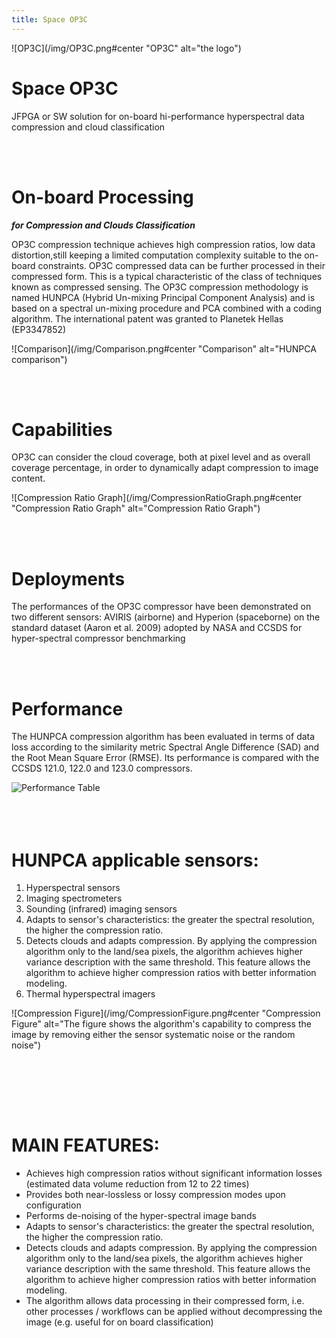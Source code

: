 ```yaml
---
title: Space OP3C
---
```


![OP3C](/img/OP3C.png#center "OP3C" alt="the logo")

# <div class="ParagraphHeader" title="Space OP3C Algorithm"> Space OP3C </div>

JFPGA or SW solution for on-board hi-performance
hyperspectral data compression and cloud classification

<br/><br/>

# On-board Processing

**_for Compression and Clouds Classification_**

OP3C compression technique achieves high compression ratios, low data distortion,still keeping a limited computation complexity suitable to the on-board constraints. OP3C compressed data can be further processed in their compressed form. This is a typical characteristic of the class of techniques known as compressed sensing. The OP3C compression methodology is named HUNPCA (Hybrid Un-mixing Principal Component Analysis) and is based on a spectral un-mixing procedure and PCA combined with a coding algorithm. The international patent was granted to Planetek Hellas (EP3347852)

![Comparison](/img/Comparison.png#center "Comparison" alt="HUNPCA comparison")

<br/><br/>

# Capabilities

OP3C can consider the cloud coverage, both at pixel level and as overall coverage percentage, in order to dynamically adapt compression to image content.

![Compression Ratio Graph](/img/CompressionRatioGraph.png#center "Compression Ratio Graph" alt="Compression Ratio Graph")

<br/><br/>

# Deployments

The performances of the OP3C compressor have been demonstrated on two different sensors: AVIRIS (airborne) and Hyperion
(spaceborne) on the standard dataset (Aaron et al. 2009) adopted by NASA and CCSDS for hyper-spectral compressor benchmarking

<br/><br/>

# Performance

The HUNPCA compression algorithm has been evaluated in terms of data loss according to the similarity metric Spectral Angle Difference (SAD) and the Root Mean Square Error (RMSE). Its performance is compared with the CCSDS 121.0, 122.0 and 123.0 compressors.

![Performance Table](/img/PerformanceTable.png#center "Performance Table")
<br/><br/>
<br/><br/>

# HUNPCA applicable sensors:

1. Hyperspectral sensors
2. Imaging spectrometers
3. Sounding (infrared) imaging sensors
4. Adapts to sensor's characteristics:
   the greater the spectral resolution, the higher the compression ratio.
5. Detects clouds and adapts compression.
   By applying the compression algorithm only to the land/sea pixels, the algorithm achieves higher variance description with the same threshold. This feature allows the algorithm to achieve higher compression ratios with better information modeling.
6. Thermal hyperspectral imagers

![Compression Figure](/img/CompressionFigure.png#center "Compression Figure" alt="The figure shows the algorithm's capability to compress the image by removing either the sensor systematic noise or the random noise")

<br/><br/>

<br/><br/>

# <div class="ParagraphHeader" title="Features List of the Algorithm"> MAIN FEATURES: </div>

- Achieves high compression ratios without significant information losses (estimated data volume reduction from 12 to 22 times)
- Provides both near-lossless or lossy compression modes upon configuration
- Performs de-noising of the hyper-spectral image bands
- Adapts to sensor's characteristics: the greater the spectral resolution, the higher the compression ratio.
- Detects clouds and adapts compression. By applying the compression algorithm only to the land/sea pixels, the algorithm achieves higher variance description with the same threshold. This feature allows the algorithm to achieve higher compression ratios with better information modeling.
- The algorithm allows data processing in their compressed form, i.e. other processes / workflows can be applied without decompressing the image (e.g. useful for on board classification)
